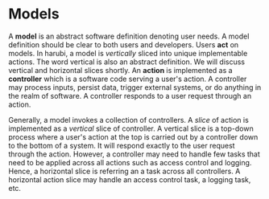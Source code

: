 Models
======

A **model** is an abstract software definition denoting user needs. A model definition should be clear to both users and developers. Users **act** on models. In harubi, a model is *vertically* sliced into unique implementable actions. The word vertical is also an abstract definition. We will discuss vertical and horizontal slices shortly. An **action** is implemented as a **controller** which is a software code serving a user's action. A controller may process inputs, persist data, trigger external systems, or do anything in the realm of software. A controller responds to a user request through an action.

Generally, a model invokes a collection of controllers. A *slice* of action is implemented as a *vertical* slice of controller. A vertical slice is a top-down process where a user's action at the top is carried out by a controller down to the bottom of a system. It will respond exactly to the user request through the action. However, a controller may need to handle few tasks that need to be applied across all actions such as access control and logging. Hence, a horizontal slice is referring an a task across all controllers. A horizontal action slice may handle an access control task, a logging task, etc.
